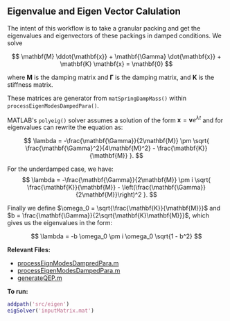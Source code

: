 ## Eigenvalue and Eigen Vector Calulation

The intent of this workflow is to take a granular packing and get the eigenvalues and eigenvectors of these packings in damped conditions. We solve 

$$
\mathbf{M} \ddot{\mathbf{x}} + \mathbf{\Gamma} \dot{\mathbf{x}} + \mathbf{K} \mathbf{x} = \mathbf{0}
$$

 where $\mathbf{M}$ is the damping matrix and $\mathbf{\Gamma}$ is the damping matrix, and $\mathbf{K}$ is the stiffness matrix.


These matrices are generator from `matSpringDampMass()` within `processEigenModesDampedPara()`.

MATLAB's `polyeig()` solver assumes a solution of the form $\mathbf{x} = \mathbf{v} e^{\lambda t}$ and for eigenvalues can rewrite the equation as:

$$
\lambda = -\frac{\mathbf{\Gamma}}{2\mathbf{M}} \pm \sqrt{ \frac{\mathbf{\Gamma}^2}{4\mathbf{M}^2} - \frac{\mathbf{K}}{\mathbf{M}} }.
$$

For the underdamped case, we have:
$$
\lambda = -\frac{\mathbf{\Gamma}}{2\mathbf{M}} \pm i \sqrt{ \frac{\mathbf{K}}{\mathbf{M}} - \left(\frac{\mathbf{\Gamma}}{2\mathbf{M}}\right)^2 }.
$$

Finally we define $\omega_0 = \sqrt{\frac{\mathbf{K}}{\mathbf{M}}}$ and $b = \frac{\mathbf{\Gamma}}{2\sqrt{\mathbf{K}\mathbf{M}}}$, which gives us the eigenvalues in the form:

$$
\lambda = -b \omega_0 \pm i \omega_0 \sqrt{1 - b^2}
$$





**Relevant Files:**
- [processEignModesDampredPara.m](https://github.com/ColtonKawamura/GranMA/src/matlab_functions/processEignModesDampredPara.m)
- [processEigenModesDampedPara.m](https://github.com/ColtonKawamura/GranMA/src/matlab_functions/processEignModesDampredPara.m)
- [generateQEP.m](https://github.com/ColtonKawamura/GranMA/blob/main/src/eigen/generateQEP.m)

**To run:**
```matlab
addpath('src/eigen')
eigSolver('inputMatrix.mat')
```